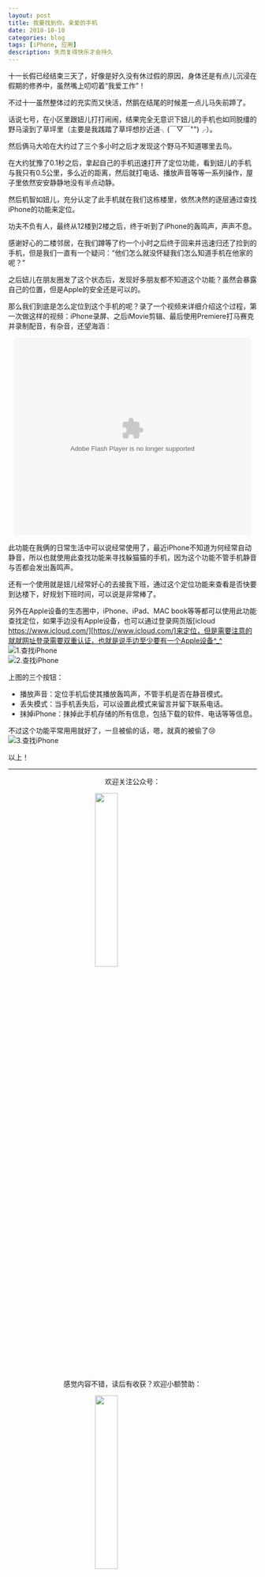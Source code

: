 ```yaml
---
layout: post
title: 我要找到你，亲爱的手机
date: 2018-10-10
categories: blog
tags: [iPhone, 应用]
description: 失而复得快乐才会持久
---
```


<style>
img{
  display:block;
  margin:0
  auto;
}
</style>

<meta name="referrer" content="never">

十一长假已经结束三天了，好像是好久没有休过假的原因，身体还是有点儿沉浸在假期的修养中，虽然嘴上叨叨着“我爱工作”！

不过十一虽然整体过的充实而又快活，然鹅在结尾的时候差一点儿马失前蹄了。

话说七号，在小区里跟妞儿打打闹闹，结果完全无意识下妞儿的手机也如同脱缰的野马滚到了草坪里（主要是我践踏了草坪想抄近道╮(￣▽￣"")╭）。

然后俩马大哈在大约过了三个多小时之后才发现这个野马不知道哪里去鸟。

在大约犹豫了0.1秒之后，拿起自己的手机迅速打开了定位功能，看到妞儿的手机与我只有0.5公里，多么近的距离，然后就打电话、播放声音等等一系列操作，屋子里依然安安静静地没有半点动静。

然后机智如妞儿，充分认定了此手机就在我们这栋楼里，依然决然的逐层通过查找iPhone的功能来定位。

功夫不负有人，最终从12楼到2楼之后，终于听到了iPhone的轰鸣声，声声不息。

感谢好心的二楼邻居，在我们蹲等了约一个小时之后终于回来并迅速归还了捡到的手机，但是我们一直有一个疑问：“他们怎么就没怀疑我们怎么知道手机在他家的呢？”

之后妞儿在朋友圈发了这个状态后，发现好多朋友都不知道这个功能？虽然会暴露自己的位置，但是Apple的安全还是可以的。

那么我们到底是怎么定位到这个手机的呢？录了一个视频来详细介绍这个过程，第一次做这样的视频：iPhone录屏、之后iMovie剪辑、最后使用Premiere打马赛克并录制配音，有杂音，还望海涵：
<div align="center">
    <embed src="https://imgcache.qq.com/tencentvideo_v1/playerv3/TPout.swf?max_age=86400&v=20161117&vid=l07366rqbtb&auto=0" allowFullScreen="true" quality="high" width="480" height="400" align="middle" allowScriptAccess="always" type="application/x-shockwave-flash"></embed>
</div>

此功能在我俩的日常生活中可以说经常使用了，最近iPhone不知道为何经常自动静音，所以也就使用此查找功能来寻找躲猫猫的手机，因为这个功能不管手机静音与否都会发出轰鸣声。

还有一个使用就是妞儿经常好心的去接我下班，通过这个定位功能来查看是否快要到达楼下，好规划下班时间，可以说是非常棒了。

另外在Apple设备的生态圈中，iPhone、iPad、MAC book等等都可以使用此功能查找定位，如果手边没有Apple设备，也可以通过登录网页版[icloud https://www.icloud.com/][https://www.icloud.com/]来定位，但是需要注意的就就网址登录需要双重认证，也就是说手边至少要有一个Apple设备^_^
![1.查找iPhone][1]
![2.查找iPhone][2]

上图的三个按钮：

- 播放声音：定位手机后使其播放轰鸣声，不管手机是否在静音模式。
- 丢失模式：当手机丢失后，可以设置此模式来留言并留下联系电话。
- 抹掉iPhone：抹掉此手机存储的所有信息，包括下载的软件、电话等等信息。

不过这个功能平常用用就好了，一旦被偷的话，嗯，就真的被偷了😢
![3.查找iPhone][3]

以上！

------------
<p align="center">欢迎关注公众号：</p>
<img src="https://mmbiz.qpic.cn/mmbiz_jpg/QqiaFS6NT0eD1g2UjYu4VfCGHmbhgVqOAnNnJQfN7ZhRVUCopYOsfpPtIEB95VNEqu8trAxJXzGDg01ka6z6wzQ/0?wx_fmt=jpeg" width="30%" />

<p align="center">感觉内容不错，读后有收获？欢迎小额赞助：</p>
<img src="https://mmbiz.qpic.cn/mmbiz_jpg/QqiaFS6NT0eAzA577Ce49rCLiby9EtT195GRiaqKCT6QCQ5Weia9OZD72MJz4ABlqAy1gbHepk5hHM464hCiarQRI7w/0?wx_fmt=jpeg" width="30%" />

  [1]: https://mmbiz.qpic.cn/mmbiz_jpg/QqiaFS6NT0eCULm44YqX8TW47f6J2NzTqIXOjcfk1j4f3qFJniauNZU5sU5CMVRbA599mW1MtmXuBicN4CSkh0iaIA/0?wx_fmt=jpeg
  [2]: https://mmbiz.qpic.cn/mmbiz_jpg/QqiaFS6NT0eCULm44YqX8TW47f6J2NzTqibibReD88xmkn3y78BrQUznMId0tw1kR6wj1to3ouZjaxAL4W6Ywrm6A/0?wx_fmt=jpeg
  [3]: https://mmbiz.qpic.cn/mmbiz_jpg/QqiaFS6NT0eCULm44YqX8TW47f6J2NzTqfKMDaMrYV3gowAhoCaobjtaoeZLMSEM5LxNC8ibGFic3UfH7zIefhwpQ/0?wx_fmt=jpeg


